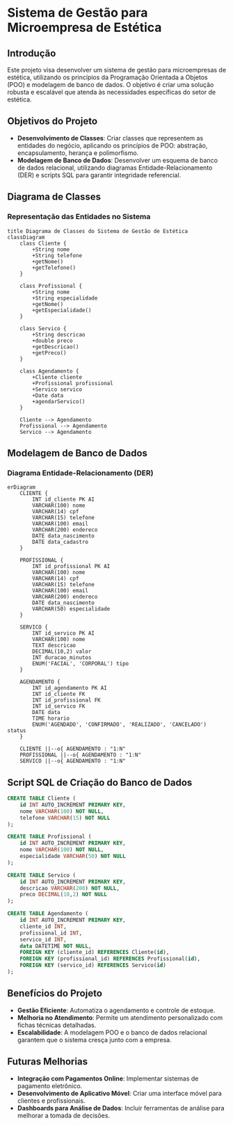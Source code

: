 # Sistema de Gestão para Microempresa de Estética

## Introdução

Este projeto visa desenvolver um sistema de gestão para microempresas de estética, utilizando os princípios da Programação Orientada a Objetos (POO) e modelagem de banco de dados. O objetivo é criar uma solução robusta e escalável que atenda às necessidades específicas do setor de estética.

## Objetivos do Projeto

- **Desenvolvimento de Classes**: Criar classes que representem as entidades do negócio, aplicando os princípios de POO: abstração, encapsulamento, herança e polimorfismo.
- **Modelagem de Banco de Dados**: Desenvolver um esquema de banco de dados relacional, utilizando diagramas Entidade-Relacionamento (DER) e scripts SQL para garantir integridade referencial.

## Diagrama de Classes

### Representação das Entidades no Sistema

```mermaid
title Diagrama de Classes do Sistema de Gestão de Estética
classDiagram
    class Cliente {
        +String nome
        +String telefone
        +getNome()
        +getTelefone()
    }
    
    class Profissional {
        +String nome
        +String especialidade
        +getNome()
        +getEspecialidade()
    }
    
    class Servico {
        +String descricao
        +double preco
        +getDescricao()
        +getPreco()
    }
    
    class Agendamento {
        +Cliente cliente
        +Profissional profissional
        +Servico servico
        +Date data
        +agendarServico()
    }
    
    Cliente --> Agendamento
    Profissional --> Agendamento
    Servico --> Agendamento
```

## Modelagem de Banco de Dados

### Diagrama Entidade-Relacionamento (DER)

```mermaid
erDiagram
    CLIENTE {
        INT id_cliente PK AI
        VARCHAR(100) nome
        VARCHAR(14) cpf
        VARCHAR(15) telefone
        VARCHAR(100) email
        VARCHAR(200) endereco
        DATE data_nascimento
        DATE data_cadastro
    }

    PROFISSIONAL {
        INT id_profissional PK AI
        VARCHAR(100) nome
        VARCHAR(14) cpf
        VARCHAR(15) telefone
        VARCHAR(100) email
        VARCHAR(200) endereco
        DATE data_nascimento
        VARCHAR(50) especialidade
    }

    SERVICO {
        INT id_servico PK AI
        VARCHAR(100) nome
        TEXT descricao
        DECIMAL(10,2) valor
        INT duracao_minutos
        ENUM('FACIAL', 'CORPORAL') tipo
    }

    AGENDAMENTO {
        INT id_agendamento PK AI
        INT id_cliente FK
        INT id_profissional FK
        INT id_servico FK
        DATE data
        TIME horario
        ENUM('AGENDADO', 'CONFIRMADO', 'REALIZADO', 'CANCELADO') status
    }

    CLIENTE ||--o{ AGENDAMENTO : "1:N"
    PROFISSIONAL ||--o{ AGENDAMENTO : "1:N"
    SERVICO ||--o{ AGENDAMENTO : "1:N"
```

## Script SQL de Criação do Banco de Dados

```sql
CREATE TABLE Cliente (
    id INT AUTO_INCREMENT PRIMARY KEY,
    nome VARCHAR(100) NOT NULL,
    telefone VARCHAR(15) NOT NULL
);

CREATE TABLE Profissional (
    id INT AUTO_INCREMENT PRIMARY KEY,
    nome VARCHAR(100) NOT NULL,
    especialidade VARCHAR(50) NOT NULL
);

CREATE TABLE Servico (
    id INT AUTO_INCREMENT PRIMARY KEY,
    descricao VARCHAR(200) NOT NULL,
    preco DECIMAL(10,2) NOT NULL
);

CREATE TABLE Agendamento (
    id INT AUTO_INCREMENT PRIMARY KEY,
    cliente_id INT,
    profissional_id INT,
    servico_id INT,
    data DATETIME NOT NULL,
    FOREIGN KEY (cliente_id) REFERENCES Cliente(id),
    FOREIGN KEY (profissional_id) REFERENCES Profissional(id),
    FOREIGN KEY (servico_id) REFERENCES Servico(id)
);
```

## Benefícios do Projeto

- **Gestão Eficiente**: Automatiza o agendamento e controle de estoque.
- **Melhoria no Atendimento**: Permite um atendimento personalizado com fichas técnicas detalhadas.
- **Escalabilidade**: A modelagem POO e o banco de dados relacional garantem que o sistema cresça junto com a empresa.

## Futuras Melhorias

- **Integração com Pagamentos Online**: Implementar sistemas de pagamento eletrônico.
- **Desenvolvimento de Aplicativo Móvel**: Criar uma interface móvel para clientes e profissionais.
- **Dashboards para Análise de Dados**: Incluir ferramentas de análise para melhorar a tomada de decisões.
